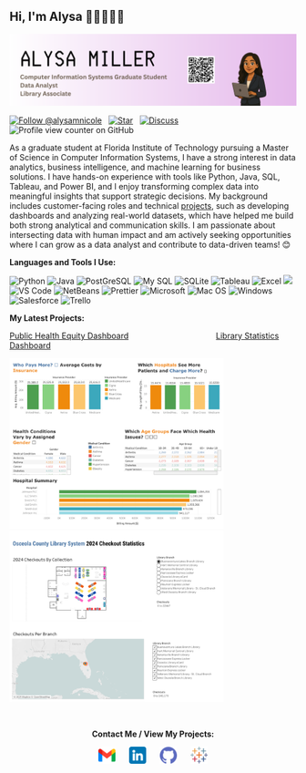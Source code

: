 ## Hi, I'm Alysa 👩🏽‍💻👋🏽
<img src= "Banner.png">

[![Follow @alysamnicole](https://img.shields.io/github/followers/alysamnicole?label=Follow&style=social)](https://github.com/alysamnicole)
&nbsp;
[![Star](https://img.shields.io/github/stars/alysamnicole/alysamnicole?style=social)](https://github.com/alysamnicole/alysamnicole/stargazers)
&nbsp;
[![Discuss](https://img.shields.io/badge/Discuss-Join%20the%20conversation-blue?logo=github)](https://github.com/alysamnicole/alysamnicole/discussions)
&nbsp;
![Profile view counter on GitHub](https://komarev.com/ghpvc/?username=alysamnicole)

As a graduate student at Florida Institute of Technology pursuing a Master of Science in Computer Information Systems, I have a strong interest in data analytics, business intelligence, and machine learning for business solutions. I have hands-on experience with tools like Python, Java, SQL, Tableau, and Power BI, and I enjoy transforming complex data into meaningful insights that support strategic decisions. My background includes customer-facing roles and technical [projects](https://public.tableau.com/app/profile/alysa.miller/vizzes), such as developing dashboards and analyzing real-world datasets, which have helped me build both strong analytical and communication skills. I am passionate about intersecting data with human impact and am actively seeking opportunities where I can grow as a data analyst and contribute to data-driven teams! 😊

<b>Languages and Tools I Use:</b>

<p>
  <img alt="Python" src="https://img.shields.io/badge/Python-FFD43B?style=for-the-badge&logo=python&logoColor=blue" />
  <img alt="Java" src="https://img.shields.io/badge/Java-yellow?style=for-the-badge" />
  <img alt="PostGreSQL" src="https://img.shields.io/badge/PostgreSQL-green?style=for-the-badge" />
  <img alt="My SQL" src="https://img.shields.io/badge/MySQL-005C84?style=for-the-badge&logo=mysql&logoColor=white" />
  <img alt="SQLite" src="https://img.shields.io/badge/Sqlite-003B57?style=for-the-badge&logo=sqlite&logoColor=white" />
  <img alt="Tableau" src="https://img.shields.io/badge/Tableau-E97627?style=for-the-badge&logo=Tableau&logoColor=white" />
  <img alt="Excel" src="https://img.shields.io/badge/Microsoft_Excel-217346?style=for-the-badge&logo=microsoft-excel&logoColor=white" />
  <img alt"Power BI" src="https://img.shields.io/badge/PowerBI-F2C811?style=for-the-badge&logo=Power%20BI&logoColor=white" />
  <img alt="VS Code" src="https://img.shields.io/badge/Visual_Studio_Code-0078D4?style=for-the-badge&logo=visual%20studio%20code&logoColor=white" />
  <img alt="NetBeans" src="https://img.shields.io/badge/apache%20netbeans-1B6AC6?style=for-the-badge&logo=apache%20netbeans%20IDE&logoColor=white" />
  <img alt="Prettier" src="https://img.shields.io/badge/prettier-1A2C34?style=for-the-badge&logo=prettier&logoColor=F7BA3E" />
  <img alt="Microsoft" src="https://img.shields.io/badge/Microsoft-666666?style=for-the-badge&logo=microsoft&logoColor=white" />
  <img alt="Mac OS" src="https://img.shields.io/badge/mac%20os-000000?style=for-the-badge&logo=apple&logoColor=white" />
  <img alt="Windows" src="https://img.shields.io/badge/Windows-0078D6?style=for-the-badge&logo=windows&logoColor=white" />
  <img alt="Salesforce" src="https://img.shields.io/badge/Salesforce-00A1E0?style=for-the-badge&logo=Salesforce&logoColor=white" />
  <img alt="Trello" src="https://img.shields.io/badge/Trello-0052CC?style=for-the-badge&logo=trello&logoColor=white" />
</p>

<b>My Latest Projects: </b>

[Public Health Equity Dashboard](https://public.tableau.com/app/profile/alysa.miller/viz/PublicHealthEquityDashboard/PublicHealthEquityDashboard)
&nbsp;
&nbsp;
&nbsp;
&nbsp;
&nbsp;
&nbsp;
&nbsp;
&nbsp;
&nbsp;
&nbsp;
&nbsp;
&nbsp;
&nbsp;
&nbsp;
&nbsp;
&nbsp;
&nbsp;
&nbsp;
&nbsp;
[Library Statistics Dashboard](https://public.tableau.com/app/profile/alysa.miller/viz/OsceolaCountyLibrarySystem2024PhysicalCollectionCirculationStatisticsDashboard/Dashboard)
<p align="left">
  <a href="https://public.tableau.com/app/profile/alysa.miller/vizzes"><img src="Public Health Equity Dashboard.png" height=300px></a>
  &nbsp;
  <a href="https://public.tableau.com/app/profile/alysa.miller/vizzes"><img src="Dashboard (1).png" height=300px></a>
</p>

&nbsp;
<p align="center">
    <b>Contact Me / View My Projects:</b>
</p>

<p align="center">
  <a href="mailto:alysamill1@gmail.com"><img src="gmail.png" height=30px hspace="10"></a>     
  <a href="https://www.linkedin.com/in/alysa-miller-professional/"><img src="linkedin.png" height=30px hspace="10"></a>
  <a href="https://github.com/alysamnicole"><img src="github.png" height=30px hspace="10"></a>
  <a href="https://public.tableau.com/app/profile/alysa.miller/vizzes"><img src="svgviewer-png-output.png" height=30px hspace="10"></a>
</p>
